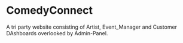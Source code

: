 # ComedyConnect
A tri party website consisting of Artist, Event_Manager and Customer DAshboards overlooked by Admin-Panel. 

